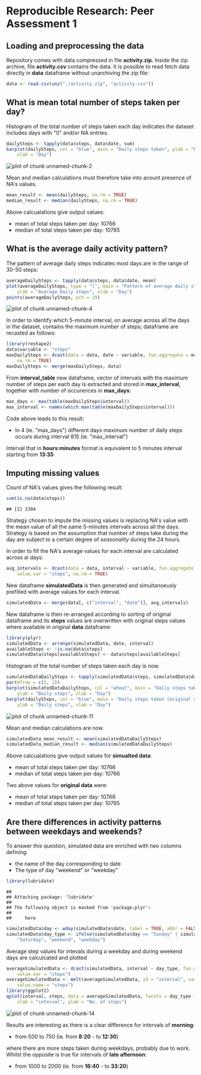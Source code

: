 # Reproducible Research: Peer Assessment 1


## Loading and preprocessing the data
Repository comes with data compressed in file **activity.zip**.  Inside the zip archive, file **activity.csv** contains the data. It is possible to read fetch data directly in **data** dataframe without unarchiving the zip file:


```r
data <- read.csv(unz("./activity.zip", "activity.csv"))
```



## What is mean total number of steps taken per day?
Histogram of the total number of steps taken each day indicates the dataset includes days with "0" and/or NA entries.

```r
dailySteps <- tapply(data$steps, data$date, sum)
barplot(dailySteps, col = "blue", main = "Daily steps taken", ylab = "Daily steps", 
    xlab = "Day")
```

![plot of chunk unnamed-chunk-2](figure/unnamed-chunk-2.png) 


Mean and median calculations must therefore take into acount presence of NA's values.

```r
mean_result <- mean(dailySteps, na.rm = TRUE)
median_result <- median(dailySteps, na.rm = TRUE)
```


Above calcualations give output values:
- mean of total steps taken per day: 10766
- median of total steps taken per day: 10765

## What is the average daily activity pattern?
The pattern of average daily steps indicates most days are in the range of 30-50 steps:

```r
averageDailySteps <- tapply(data$steps, data$date, mean)
plot(averageDailySteps, type = "l", main = "Pattern of average daily steps", 
    ylab = "Average Daily steps", xlab = "Day")
points(averageDailySteps, pch = 19)
```

![plot of chunk unnamed-chunk-4](figure/unnamed-chunk-4.png) 


In order to identify which 5-minute interval, on average across all the days in the dataset, contains the maximum number of steps; dataframe are recasted as follows:

```r
library(reshape2)
data$variable <- "steps"
maxDailySteps <- dcast(data = data, date ~ variable, fun.aggregate = max, value.var = "steps", 
    na.rm = TRUE)
maxDailySteps <- merge(maxDailySteps, data)
```


From **interval_table** new dataframe, vector of intervals with the maximum number of steps per each day is extracted and stored in **max_interval**, together with number of occurences in **max_days**:

```r
max_days <- max(table(maxDailySteps$interval))
max_interval <- names(which.max(table(maxDailySteps$interval)))
```

Code above leads to this result:
- In 4 (ie. "max_days") different days maximum number of daily steps occurs during interval 815 (ie. "max_interval")


Interval that in **hours:minutes** format is equivalent to 5 minutes interval starting from **13:35**



## Imputing missing values
Count of NA's values gives the following result:

```r
sum(is.na(data$steps))
```

```
## [1] 2304
```


Strategy chosen to impute the missing values is replacing NA's value with the mean value of all the same 5-minutes intervals across all the days. Strategy is based on the assumption that number of steps take during the day are subject to a certain degree of *seasonality* during the 24 hours.

In order to fill the NA's average values for each interval are calculated across al days:

```r
avg_intervals <- dcast(data = data, interval ~ variable, fun.aggregate = mean, 
    value.var = "steps", na.rm = TRUE)
```


New dataframe **simulatedData** is then generated and simultanoeusly prefilled with average values for each interval.

```r
simulatedData <- merge(data[, c("interval", "date")], avg_intervals)
```


New dataframe is then re-arranged according to sorting of original dataframe and its **steps** values are overwritten with original steps values where available in original **data** dataframe:

```r
library(plyr)
simulatedData <- arrange(simulatedData, date, interval)
availableSteps <- !is.na(data$steps)
simulatedData$steps[availableSteps] <- data$steps[availableSteps]
```


Histogram of the total number of steps taken each day is now.

```r
simulatedDataDailySteps <- tapply(simulatedData$steps, simulatedData$date, sum)
par(mfrow = c(2, 1))
barplot(simulatedDataDailySteps, col = "wheat", main = "Daily steps taken (simulated data)", 
    ylab = "Daily steps", xlab = "Day")
barplot(dailySteps, col = "blue", main = "Daily steps taken (original data)", 
    ylab = "Daily steps", xlab = "Day")
```

![plot of chunk unnamed-chunk-11](figure/unnamed-chunk-11.png) 


Mean and median calculations are now.

```r
simulatedData_mean_result <- mean(simulatedDataDailySteps)
simulatedData_median_result <- median(simulatedDataDailySteps)
```

Above calcualations give output values for **simualted data**:
- mean of total steps taken per day: 10766
- median of total steps taken per day: 10766

Two above values for **original data** were:
- mean of total steps taken per day: 10766
- median of total steps taken per day: 10765

## Are there differences in activity patterns between weekdays and weekends?
To answer this question, simulated data are enriched with two columns defining 
- the name of the day corresponding to date
- The type of day "weekend" or "weekday"


```r
library(lubridate)
```

```
## 
## Attaching package: 'lubridate'
## 
## The following object is masked from 'package:plyr':
## 
##     here
```

```r
simulatedData$day <- wday(simulatedData$date, label = TRUE, abbr = FALSE)
simulatedData$day_type <- ifelse(simulatedData$day == "Sunday" | simulatedData$day == 
    "Saturday", "weekend", "weekday")
```


Average step values for intevals during a weekday and during weekend days are calculcated and plotted

```r
averageSimulatedData <- dcast(simulatedData, interval ~ day_type, fun.aggregate = mean, 
    value.var = "steps")
averageSimulatedData <- melt(averageSimulatedData, id = "interval", variable.name = "day_type", 
    value.name = "steps")
library(ggplot2)
qplot(interval, steps, data = averageSimulatedData, facets = day_type ~ ., geom = "line", 
    xlab = "interval", ylab = "No. of steps")
```

![plot of chunk unnamed-chunk-14](figure/unnamed-chunk-14.png) 


Results are interesting as there is a clear difference for intervals of **morning**:

- from 500 to 750 (ie. from **8:20** - to **12:30**)

where there are more steps taken during weekdays, probably due to work. Whilst the opposite is true for intervals of **late afternoon**:
- from 1000 to 2000 (ie. from **16:40** - to **33:20**)


